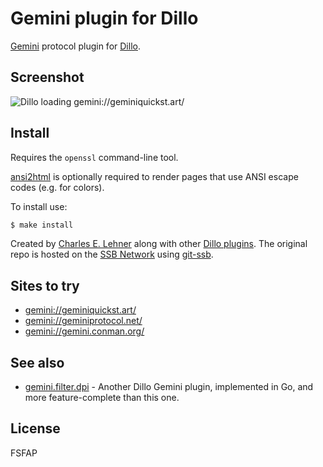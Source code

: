 # Gemini plugin for Dillo

[Gemini][] protocol plugin for [Dillo][].

## Screenshot

![Dillo loading gemini://geminiquickst.art/](screenshot.png)

## Install

Requires the `openssl` command-line tool.

[ansi2html](https://pypi.org/project/ansi2html/) is optionally required to render pages that use ANSI escape codes (e.g. for colors).

To install use:

```sh
$ make install
```

Created by [Charles E. Lehner](https://celehner.com/) along with other
[Dillo plugins](https://celehner.com/projects.html#dillo-plugins).
The original repo is hosted on the [SSB Network][SSB] using [git-ssb][].

## Sites to try

- <gemini://geminiquickst.art/>
- <gemini://geminiprotocol.net/>
- <gemini://gemini.conman.org/>

## See also

- [gemini.filter.dpi](https://github.com/boomlinde/gemini.filter.dpi) - Another
  Dillo Gemini plugin, implemented in Go, and more feature-complete than this
  one.

[Gemini]: https://en.wikipedia.org/wiki/Gemini_(protocol)
[Dillo]: https://dillo-browser.github.io/
[git-ssb]: %n92DiQh7ietE+R+X/I403LQoyf2DtR3WQfCkDKlheQU=.sha256
[SSB]: https://www.scuttlebutt.nz/

## License

FSFAP
